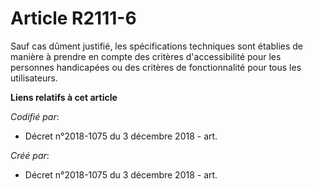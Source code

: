 # Article R2111-6

Sauf cas dûment justifié, les spécifications techniques sont établies de manière à prendre en compte des critères
d'accessibilité pour les personnes handicapées ou des critères de fonctionnalité pour tous les utilisateurs.

**Liens relatifs à cet article**

_Codifié par_:

  - Décret n°2018-1075 du 3 décembre 2018 - art.

_Créé par_:

  - Décret n°2018-1075 du 3 décembre 2018 - art.
